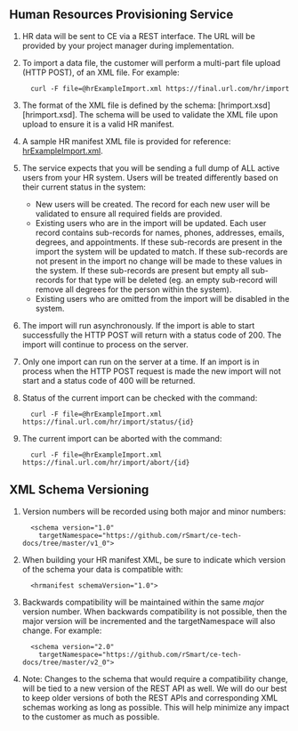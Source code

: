 ## Human Resources Provisioning Service

1.  HR data will be sent to CE via a REST interface. The URL will be
    provided by your project manager during implementation.
2.  To import a data file, the customer will perform a multi-part file upload (HTTP POST), of an XML file. For example:

    ```
      curl -F file=@hrExampleImport.xml https://final.url.com/hr/import
    ```

3.  The format of the XML file is defined by the schema: [hrimport.xsd][hrimport.xsd].
    The schema will be used to validate the XML file upon upload to ensure it
    is a valid HR manifest.
4.  A sample HR manifest XML file is provided for reference: [hrExampleImport.xml][hrExampleImport.xml].
5.  The service expects that you will be sending a full dump of ALL active users
    from your HR system. Users will be treated differently based on their current status in the system:
    * New users will be created. The record for each new user will be validated to ensure all required fields are provided.
    * Existing users who are in the import will be updated. Each user record contains sub-records for names, phones, addresses, emails, degrees, and appointments. If these sub-records are present in the import the system will be updated to match. If these sub-records are not present in the import no change will be made to these values in the system. If these sub-records are present but empty all sub-records for that type will be deleted (eg. an empty <degrees/> sub-record will remove all degrees for the person within the system).
    * Existing users who are omitted from the import will be disabled in the system.
6.  The import will run asynchronously. If the import is able to start successfully the HTTP POST will return with a status code of 200. The import will continue to process on the server.
7.  Only one import can run on the server at a time. If an import is in process when the HTTP POST request is made the new import will not start and a status code of 400 will be returned.
8.  Status of the current import can be checked with the command:
    ```
      curl -F file=@hrExampleImport.xml https://final.url.com/hr/import/status/{id}
    ```
9.  The current import can be aborted with the command:
    ```
      curl -F file=@hrExampleImport.xml https://final.url.com/hr/import/abort/{id}
    ```

## XML Schema Versioning

1.  Version numbers will be recorded using both major and minor numbers:

    ```
      <schema version="1.0"
        targetNamespace="https://github.com/rSmart/ce-tech-docs/tree/master/v1_0">
    ```

2.  When building your HR manifest XML, be sure to indicate which version of the
    schema your data is compatible with:

    ```
      <hrmanifest schemaVersion="1.0">
    ```

3.  Backwards compatibility will be maintained within the same *major* version number.
    When backwards compatibility is not possible, then the major version will be
    incremented and the targetNamespace will also change. For example:

    ```
      <schema version="2.0"
        targetNamespace="https://github.com/rSmart/ce-tech-docs/tree/master/v2_0">
    ```

4.  Note: Changes to the schema that would require a compatibility change, will
    be tied to a new version of the REST API as well. We will do our best to
    keep older versions of both the REST APIs and corresponding XML schemas
    working as long as possible. This will help minimize any impact to the
    customer as much as possible.

[hrmanifest.xsd]:      https://github.com/rSmart/ce-tech-docs/blob/master/v1_0/hrmanifest.xsd
[hrExampleImport.xml]: https://github.com/rSmart/ce-tech-docs/blob/master/v1_0/hrExampleImport.xml
